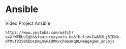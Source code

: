# Ansible
Video Project Ansible
```
https://www.youtube.com/watch?v=XrWFBUuIgbs&feature=youtu.be&fbclid=IwAR2Lj5IDNk-dfMvfVZ5BhbDcOmLRvRXdMNvch9aaKqDLNeWg4g6B_unCojs
```
